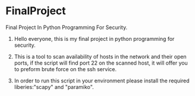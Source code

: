 # FinalProject
 Final Project In Python Programming For Security.

1. Hello everyone, this is my final project in python programming for security.

2. This is a tool to scan availability of hosts in the network and their open ports, if the script will find port 22 on the scanned host, it will offer you to preform brute force on the ssh service.

3. In order to run this script in your environment please install the required liberies:"scapy" and "paramiko".
